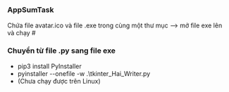 
# <h3>AppSumTask</h3>
Chứa file avatar.ico và file .exe trong cùng một thư mục
--> mở file exe lên và chạy
#<h3 style = 'border' >Chuyển từ file .py sang file exe</h3>
* pip3 install PyInstaller
* pyinstaller --onefile -w .\tkinter_Hai_Writer.py     
* (Chưa chạy được trên Linux)
